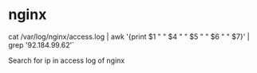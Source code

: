 # nginx

cat /var/log/nginx/access.log \| awk '{print $1 " " $4 " " $5 " " $6 " " $7}' \| grep '92.184.99.62'\`

Search for ip in access log of nginx

